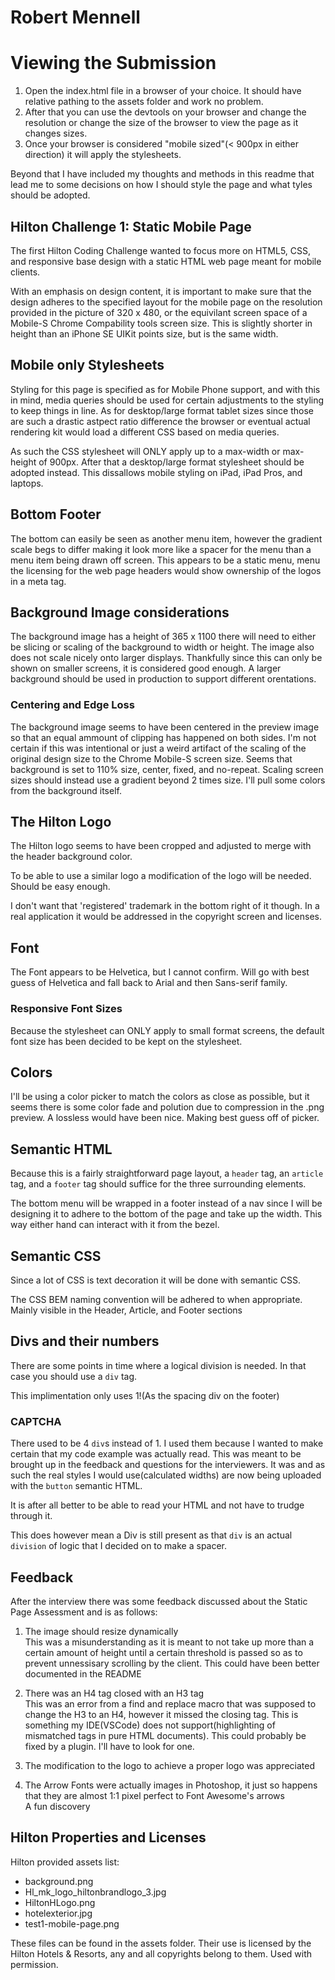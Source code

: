# Robert Mennell

# Viewing the Submission

1. Open the index.html file in a browser of your choice. It should have relative pathing to the assets folder and work no problem.
2. After that you can use the devtools on your browser and change the resolution or change the size of the browser to view the page as it changes sizes.
3. Once your browser is considered "mobile sized"(< 900px in either direction) it will apply the stylesheets.

Beyond that I have included my thoughts and methods in this readme that lead me to some decisions on how I should style the page and what tyles should be adopted.

## Hilton Challenge 1: Static Mobile Page

The first Hilton Coding Challenge wanted to focus more on HTML5, CSS, and responsive base design with a static HTML web page meant for mobile clients.

With an emphasis on design content, it is important to make sure that the design adheres to the specified layout for the mobile page on the resolution provided in the picture of 320 x 480, or the equivilant screen space of a Mobile-S Chrome Compability tools screen size. This is slightly shorter in height than an iPhone SE UIKit points size, but is the same width.

## Mobile only Stylesheets

Styling for this page is specified as for Mobile Phone support, and with this in mind, media queries should be used for certain adjustments to the styling to keep things in line. As for desktop/large format tablet sizes since those are such a drastic astpect ratio difference the browser or eventual actual rendering kit would load a different CSS based on media queries.

As such the CSS stylesheet will ONLY apply up to a max-width or max-height of 900px. After that a desktop/large format stylesheet should be adopted instead. This dissallows mobile styling on iPad, iPad Pros, and laptops.

## Bottom Footer

The bottom can easily be seen as another menu item, however the gradient scale begs to differ making it look more like a spacer for the menu than a menu item being drawn off screen. This appears to be a static menu, menu the licensing for the web page headers would show ownership of the logos in a meta tag.

## Background Image considerations

The background image has a height of 365 x 1100 there will need to either be slicing or scaling of the background to width or height. The image also does not scale nicely onto larger displays. Thankfully since this can only be shown on smaller screens, it is considered good enough. A larger background should be used in production to support different orentations.

### Centering and Edge Loss

The background image seems to have been centered in the preview image so that an equal ammount of clipping has happened on both sides. I'm not certain if this was intentional or just a weird artifact of the scaling of the original design size to the Chrome Mobile-S screen size. Seems that background is set to 110% size, center, fixed, and no-repeat. Scaling screen sizes should instead use a gradient beyond 2 times size. I'll pull some colors from the background itself.

## The Hilton Logo

The Hilton logo seems to have been cropped and adjusted to merge with the header background color.

To be able to use a similar logo a modification of the logo will be needed. Should be easy enough.

I don't want that 'registered' trademark in the bottom right of it though. In a real application it would be addressed in the copyright screen and licenses.

## Font

The Font appears to be Helvetica, but I cannot confirm. Will go with best guess of Helvetica and fall back to Arial and then Sans-serif family.

### Responsive Font Sizes

Because the stylesheet can ONLY apply to small format screens, the default font size has been decided to be kept on the stylesheet.

## Colors

I'll be using a color picker to match the colors as close as possible, but it seems there is some color fade and polution due to compression in the .png preview. A lossless would have been nice. Making best guess off of picker.

## Semantic HTML

Because this is a fairly straightforward page layout, a `header` tag, an `article` tag, and a `footer` tag should suffice for the three surrounding elements.

The bottom menu will be wrapped in a footer instead of a nav since I will be designing it to adhere to the bottom of the page and take up the width. This way either hand can interact with it from the bezel.

## Semantic CSS

Since a lot of CSS is text decoration it will be done with semantic CSS.

The CSS BEM naming convention will be adhered to when appropriate. Mainly visible in the Header, Article, and Footer sections

## Divs and their numbers

There are some points in time where a logical division is needed. In that case you should use a `div` tag.

This implimentation only uses 1!(As the spacing div on the footer)

### CAPTCHA

There used to be 4 `div`s instead of 1. I used them because I wanted to make certain that my code example was actually read. This was meant to be brought up in the feedback and questions for the interviewers. It was and as such the real styles I would use(calculated widths) are now being uploaded with the `button` semantic HTML.

It is after all better to be able to read your HTML and not have to trudge through it.

This does however mean a Div is still present as that `div` is an actual `division` of logic that I decided on to make a spacer.

## Feedback

After the interview there was some feedback discussed about the Static Page Assessment and is as follows:

1. The image should resize dynamically  
This was a misunderstanding as it is meant to not take up more than a certain amount of height until a certain threshold is passed so as to prevent unnessisary scrolling by the client. This could have been better documented in the README

2. There was an H4 tag closed with an H3 tag  
This was an error from a find and replace macro that was supposed to change the H3 to an H4, however it missed the closing tag. This is something my IDE(VSCode) does not support(highlighting of mismatched tags in pure HTML documents). This could probably be fixed by a plugin. I'll have to look for one.

3. The modification to the logo to achieve a proper logo was appreciated

4. The Arrow Fonts were actually images in Photoshop, it just so happens that they are almost 1:1 pixel perfect to Font Awesome's arrows  
A fun discovery

## Hilton Properties and Licenses

Hilton provided assets list:

- background.png
- Hl_mk_logo_hiltonbrandlogo_3.jpg
- HiltonHLogo.png
- hotelexterior.jpg
- test1-mobile-page.png

These files can be found in the assets folder. Their use is licensed by the Hilton Hotels & Resorts, any and all copyrights belong to them. Used with permission.
